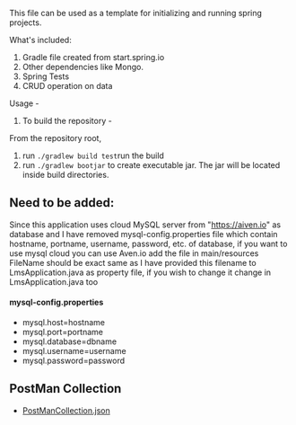 This file can be used as a template for initializing and running spring projects.

What's included:

1. Gradle file created from start.spring.io
2. Other dependencies like Mongo.
3. Spring Tests
4. CRUD operation on data

Usage -

1. To build the repository -

From the repository root,

1. run `./gradlew build test`run the build
2. run `./gradlew bootjar` to create executable jar. The jar will be located inside build directories.

## Need to be added:

Since this application uses cloud MySQL server from "https://aiven.io" as database and I have removed mysql-config.properties file which contain hostname, portname, username, password, etc. of database, if you want to use mysql cloud you can use Aven.io add the file in main/resources
FileName should be exact same as I have provided this filename to LmsApplication.java as property file, if you wish to change it change in LmsApplication.java too

#### mysql-config.properties

- mysql.host=hostname
- mysql.port=portname
- mysql.database=dbname
- mysql.username=username
- mysql.password=password

## PostMan Collection

- [PostManCollection.json](https://github.com/kunaljs-sudo/LeaderBoard/blob/main/LeaderBoard.postman_collection4.json)
